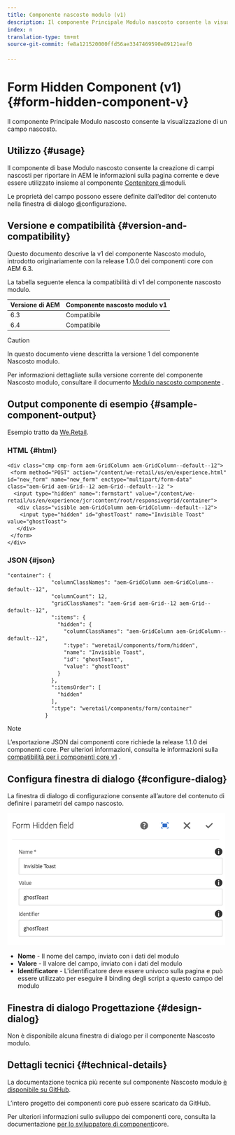 ```yaml
---
title: Componente nascosto modulo (v1)
description: Il componente Principale Modulo nascosto consente la visualizzazione di un campo nascosto.
index: n
translation-type: tm+mt
source-git-commit: fe8a121520000ffd56ae3347469590e89121eaf0

---
```



# Form Hidden Component (v1) {#form-hidden-component-v}

Il componente Principale Modulo nascosto consente la visualizzazione di un campo nascosto.

## Utilizzo {#usage}

Il componente di base Modulo nascosto consente la creazione di campi nascosti per riportare in AEM le informazioni sulla pagina corrente e deve essere utilizzato insieme al componente [Contenitore di](form-container-v1.md)moduli.

Le proprietà del campo possono essere definite dall’editor del contenuto nella finestra di dialogo [di](#configure-dialog)configurazione.

## Versione e compatibilità {#version-and-compatibility}

Questo documento descrive la v1 del componente Nascosto modulo, introdotto originariamente con la release 1.0.0 dei componenti core con AEM 6.3.

La tabella seguente elenca la compatibilità di v1 del componente nascosto modulo.

| Versione di AEM | Componente nascosto modulo v1 |
|--- |--- |
| 6.3 | Compatibile |
| 6.4 | Compatibile |

>[!CAUTION]
>
>In questo documento viene descritta la versione 1 del componente Nascosto modulo.
>
>Per informazioni dettagliate sulla versione corrente del componente Nascosto modulo, consultare il documento [Modulo nascosto componente](/help/components/forms/form-hidden.md) .

## Output componente di esempio {#sample-component-output}

Esempio tratto da [We.Retail](https://helpx.adobe.com/experience-manager/6-4/sites/developing/using/we-retail.html).

### HTML {#html}

```
<div class="cmp cmp-form aem-GridColumn aem-GridColumn--default--12">
 <form method="POST" action="/content/we-retail/us/en/experience.html" id="new_form" name="new_form" enctype="multipart/form-data" class="aem-Grid aem-Grid--12 aem-Grid--default--12 ">
  <input type="hidden" name=":formstart" value="/content/we-retail/us/en/experience/jcr:content/root/responsivegrid/container">
   <div class="visible aem-GridColumn aem-GridColumn--default--12">
    <input type="hidden" id="ghostToast" name="Invisible Toast" value="ghostToast">
   </div>
 </form>
</div>
```

### JSON {#json}

```
"container": {
              "columnClassNames": "aem-GridColumn aem-GridColumn--default--12",
              "columnCount": 12,
              "gridClassNames": "aem-Grid aem-Grid--12 aem-Grid--default--12",
              ":items": {
                "hidden": {
                  "columnClassNames": "aem-GridColumn aem-GridColumn--default--12",
                  ":type": "weretail/components/form/hidden",
                  "name": "Invisible Toast",
                  "id": "ghostToast",
                  "value": "ghostToast"
                }
              },
              ":itemsOrder": [
                "hidden"
              ],
              ":type": "weretail/components/form/container"
            }
```

>[!NOTE]
>
>L’esportazione JSON dai componenti core richiede la release 1.1.0 dei componenti core. Per ulteriori informazioni, consulta le informazioni sulla [compatibilità per i componenti core v1](/help/versions.md#release-history-and-compatibility) .

## Configura finestra di dialogo {#configure-dialog}

La finestra di dialogo di configurazione consente all’autore del contenuto di definire i parametri del campo nascosto.

![](/help/assets/chlimage_1-26.png)

* **Nome** - Il nome del campo, inviato con i dati del modulo
* **Valore** - Il valore del campo, inviato con i dati del modulo
* **Identificatore** - L&#39;identificatore deve essere univoco sulla pagina e può essere utilizzato per eseguire il binding degli script a questo campo del modulo

## Finestra di dialogo Progettazione {#design-dialog}

Non è disponibile alcuna finestra di dialogo per il componente Nascosto modulo.

## Dettagli tecnici {#technical-details}

La documentazione tecnica più recente sul componente Nascosto modulo [è disponibile su GitHub](https://github.com/adobe/aem-core-wcm-components/tree/master/content/src/content/jcr_root/apps/core/wcm/components/form/hidden/v1/hidden).

L’intero progetto dei componenti core può essere scaricato da GitHub.

Per ulteriori informazioni sullo sviluppo dei componenti core, consulta la documentazione [per lo sviluppatore di componenti](/help/developing/overview.md)core.
